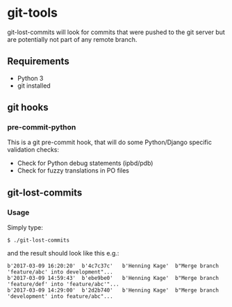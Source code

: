 # git-tools

git-lost-commits will look for commits that were pushed to the git server but are potentially not part of any remote branch.

## Requirements

* Python 3
* git installed

## git hooks

### pre-commit-python

This is a git pre-commit hook, that will do some Python/Django specific validation checks:

* Check for Python debug statements (ipbd/pdb)
* Check for fuzzy translations in PO files

## git-lost-commits

### Usage

Simply type:

    $ ./git-lost-commits

and the result should look like this e.g.:

    b'2017-03-09 16:20:20'  b'4c7c37c'   b'Henning Kage'  b"Merge branch 'feature/abc' into development"...
    b'2017-03-09 14:59:43'  b'ebe9be0'   b'Henning Kage'  b"Merge branch 'feature/def' into 'feature/abc'"...
    b'2017-03-09 14:29:00'  b'2d2b740'   b'Henning Kage'  b"Merge branch 'development' into feature/abc"...

